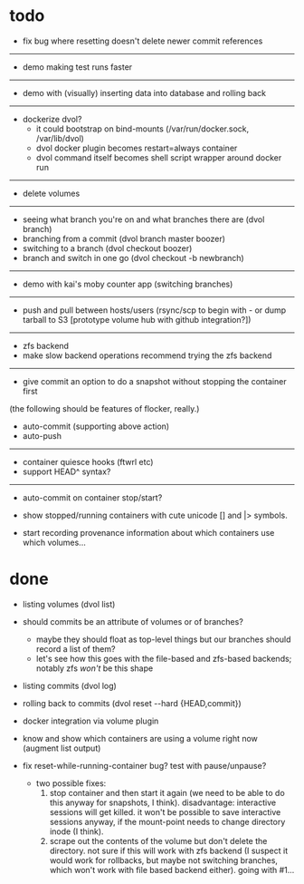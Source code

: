 # todo

* fix bug where resetting doesn't delete newer commit references

---

* demo making test runs faster

---

* demo with (visually) inserting data into database and rolling back

---

* dockerize dvol?
    * it could bootstrap on bind-mounts (/var/run/docker.sock, /var/lib/dvol)
    * dvol docker plugin becomes restart=always container
    * dvol command itself becomes shell script wrapper around docker run

---

* delete volumes

---

* seeing what branch you're on and what branches there are (dvol branch)
* branching from a commit (dvol branch master boozer)
* switching to a branch (dvol checkout boozer)
* branch and switch in one go (dvol checkout -b newbranch)

---

* demo with kai's moby counter app (switching branches)

---

* push and pull between hosts/users (rsync/scp to begin with - or dump tarball to S3 [prototype volume hub with github integration?])

---

* zfs backend
* make slow backend operations recommend trying the zfs backend

---

* give commit an option to do a snapshot without stopping the container first

(the following should be features of flocker, really.)

* auto-commit (supporting above action)
* auto-push

---

* container quiesce hooks (ftwrl etc)
* support HEAD^ syntax?

---

* auto-commit on container stop/start?

* show stopped/running containers with cute unicode [] and |> symbols.

* start recording provenance information about which containers use which volumes...

# done

* listing volumes (dvol list)

* should commits be an attribute of volumes or of branches?
    * maybe they should float as top-level things but our branches should record a list of them?
    * let's see how this goes with the file-based and zfs-based backends; notably zfs *won't* be this shape

* listing commits (dvol log)

* rolling back to commits (dvol reset --hard {HEAD,commit})

* docker integration via volume plugin

* know and show which containers are using a volume right now (augment list output)

* fix reset-while-running-container bug? test with pause/unpause?
    * two possible fixes:
        1. stop container and then start it again (we need to be able to do this anyway for snapshots, I think).
           disadvantage: interactive sessions will get killed. it won't be possible to save interactive sessions anyway, if the mount-point needs to change directory inode (I think).
        2. scrape out the contents of the volume but don't delete the directory.
           not sure if this will work with zfs backend (I suspect it would work for rollbacks, but maybe not switching branches, which won't work with file based backend either).
      going with #1...

